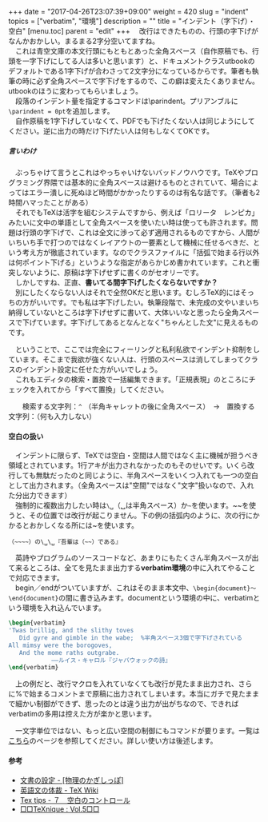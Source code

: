+++
date = "2017-04-26T23:07:39+09:00"
weight = 420
slug = "indent"
topics = ["verbatim", "環境"]
description = ""
title = "インデント（字下げ）・空白"
[menu.toc]
    parent = "edit"
+++
&#x3000;改行はできたものの、行頭の字下げがなんかおかしい。まるまる2字分空いてますね。  
　これは青空文庫の本文行頭にもともとあった全角スペース（自作原稿でも、行頭を一字下げにしてる人は多いと思います）と、ドキュメントクラスutbookのデフォルトである1字下げが合わさって2文字分になっているからです。筆者も執筆の時に必ず全角スペースで字下げをするので、この癖は変えたくありません。utbookのほうに変わってもらいましょう。  
　段落のインデント量を指定するコマンドは\parindent。プリアンブルに`\parindent = 0pt`を追加します。  
　自作原稿を1字下げしていなくて、PDFでも下げたくない人は同じようにしてください。逆に出力の時だけ下げたい人は何もしなくてOKです。

##### 言いわけ
　ぶっちゃけて言うとこれはやっちゃいけないバッドノウハウです。TeXやプログラミング界隈では基本的に全角スペースは避けるものとされていて、場合によってはエラー潰しに死ぬほど時間がかかったりするのは有名な話です。（筆者も2時間ハマったことがある）  
　それでもTeXは活字を組むシステムですから、例えば「ロリータ　レンピカ」みたいに文中の単語として全角スペースを使いたい時は使っても許されます。問題は行頭の字下げで、これは全文に渉って必ず適用されるものですから、人間がいちいち手で打つのではなくレイアウトの一要素として機械に任せるべきだ、という考え方が徹底されています。なのでクラスファイルに「括弧で始まる行以外は何ポイント下げる」というような指定があらかじめ書かれています。これと衝突しないように、原稿は字下げせずに書くのがセオリーです。  
　しかしですね、正直、**書いてる間字下げしたくならないですか？**  
　別にしたくならない人はそれで全然OKだと思います。むしろTeX的にはそっちの方がいいです。でも私は字下げしたい。執筆段階で、未完成の文やいまいち納得していないところは字下げせずに書いて、大体いいなと思ったら全角スペースで下げています。字下げしてあるとなんとなく"ちゃんとした文"に見えるものです。

　ということで、ここでは完全にフィーリングと私利私欲でインデント抑制をしています。そこまで我欲が強くない人は、行頭のスペースは消してしまってクラスのインデント設定に任せた方がいいでしょう。  
　これもエディタの検索・置換で一括編集できます。「正規表現」のところにチェックを入れてから「すべて置換」してください。

　　検索する文字列：`^　`（半角キャレットの後に全角スペース）　→　置換する文字列：（何も入力しない）

#### 空白の扱い
　インデントに限らず、TeXでは空白・空間は人間ではなく主に機械が担うべき領域とされています。1行アキが出力されなかったのもそのせいです。いくら改行しても無駄だったのと同じように、半角スペースをいくつ入れても一つの空白として出力されます。（全角スペースは"空間"ではなく"文字"扱いなので、入れた分出力できます）  
　強制的に複数出力したい時は`\␣`（␣は半角スペース）か`~`を使います。~~を使うと、その位置では改行が起こりません。下の例の括弧内のように、次の行にかかるとおかしくなる所には~を使います。

    （~~~~）の\␣\␣『吾輩は（~~）である』

　英詩やプログラムのソースコードなど、あまりにもたくさん半角スペースが出て来るところは、全てを見たまま出力する**verbatim環境**の中に入れてやることで対応できます。  
　begin／endがついていますが、これはそのまま本文中、`\begin{document}～\end{document}`の間に書き込みます。documentという環境の中に、verbatimという環境を入れ込んでいます。

```LaTeX
\begin{verbatim}
'Twas brillig, and the slithy toves
   Did gyre and gimble in the wabe;  %半角スペース3個で字下げされている
All mimsy were the borogoves,
   And the mome raths outgrabe.
            ――ルイス・キャロル『ジャバウォックの詩』
\end{verbatim}
```

　上の例だと、改行マクロを入れていなくても改行が見たまま出力され、さらに%で始まるコメントまで原稿に出力されてしまいます。本当にガチで見たままで細かい制御ができず、思ったのとは違う出力が出がちなので、できればverbatimの多用は控えた方が楽かと思います。

　一文字単位ではない、もっと広い空間の制御にもコマンドが要ります。一覧は[こちら](http://osksn2.hep.sci.osaka-u.ac.jp/~naga/miscellaneous/tex/tex-tips7.html)のページを参照してください。詳しい使い方は後述します。

#### 参考 
- [文書の設定 - [物理のかぎしっぽ]](http://hooktail.org/computer/index.php?%CA%B8%BD%F1%A4%CE%C0%DF%C4%EA)
- [英語文の体裁 - TeX Wiki](https://texwiki.texjp.org/?%E8%8B%B1%E8%AA%9E%E6%96%87%E3%81%AE%E4%BD%93%E8%A3%81)
- [Tex tips - ７　空白のコントロール](http://osksn2.hep.sci.osaka-u.ac.jp/~naga/miscellaneous/tex/tex-tips7.html)
- [□□TeXnique : Vol.5□□](http://www.serc.titech.ac.jp/~kannolab/kanno/tex/tex05.html)
